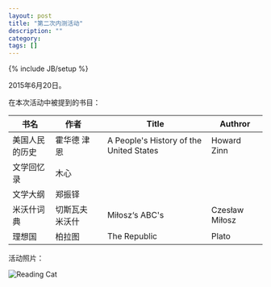 ```yaml
---
layout: post
title: "第二次内测活动"
description: ""
category: 
tags: []
---
```

{% include JB/setup %}

2015年6月20日。

在本次活动中被提到的书目：

| 书名			 | 作者		       |   | Title 									 | Authror	      |
|----------------|-----------------|---|-----------------------------------------|----------------|
| 美国人民的历史 | 霍华德 津恩     |   | A People's History of the United States | Howard Zinn    |
| 文学回忆录     | 木心            |   |                                         |                |
| 文学大纲       | 郑振铎          |   |                                         |                |
| 米沃什词典     | 切斯瓦夫 米沃什 |   | Miłosz‘s ABC's                          | Czesław Miłosz |
| 理想国         | 柏拉图          |   | The Republic                            | Plato          |
	
	


活动照片：

![Reading Cat](http://webpic.chinareviewnews.com/upload/201008/14/101414249.jpg)
